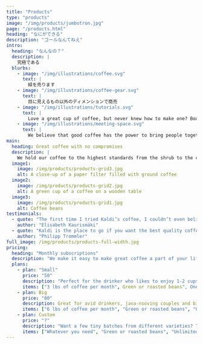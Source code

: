 ```yaml
---
title: "Products"
type: "products"
image: "/img/products/jumbotron.jpg"
page: "/products.html"
heading: "なにができる"
description: "ゴールなんてねえ"
intro:
  heading: "なんなの？"
  description: |
    究極である
  blurbs:
    - image: "/img/illustrations/coffee.svg"
      text: |
        緑を売ります
    - image: "/img/illustrations/coffee-gear.svg"
      text: |
        目に見えるもの以外のディメンションで商売
    - image: "/img/illustrations/tutorials.svg"
      text: |
        Love a great cup of coffee, but never knew how to make one? Bought a fancy new Chemex but have no clue how to use it? Don't worry, we’re here to help. You can schedule a custom 1-on-1 consultation with our baristas to learn anything you want to know about coffee roasting and brewing. Email us or call the store for details.
    - image: "/img/illustrations/meeting-space.svg"
      text: |
        We believe that good coffee has the power to bring people together. That’s why we decided to turn a corner of our shop into a cozy meeting space where you can hang out with fellow coffee lovers and learn about coffee making techniques. All of the artwork on display there is for sale. The full price you pay goes to the artist.
main:
  heading: Great coffee with no compromises
  description: |
    We hold our coffee to the highest standards from the shrub to the cup. That’s why we’re meticulous and transparent about each step of the coffee’s journey. We personally visit each farm to make sure the conditions are optimal for the plants, farmers and the local environment.
  image1:
    image: /img/products/products-grid3.jpg
    alt: A close-up of a paper filter filled with ground coffee
  image2:
    image: /img/products/products-grid2.jpg
    alt: A green cup of a coffee on a wooden table
  image3:
    image: /img/products/products-grid1.jpg
    alt: Coffee beans
testimonials:
  - quote: "The first time I tried Kaldi’s coffee, I couldn’t even believe that was the same thing I’ve been drinking every morning."
    author: "Elisabeth Kaurismäki"
  - quote: "Kaldi is the place to go if you want the best quality coffee. I love their stance on empowering farmers and transparency."
    author: "Philipp Trommler"
full_image: /img/products/products-full-width.jpg
pricing:
  heading: "Monthly subscriptions"
  description: "We make it easy to make great coffee a part of your life. Choose one of our monthly subscription plans to receive great coffee at your doorstep each month. Contact us about more details and payment info."
  plans:
    - plan: "Small"
      price: "50"
      description: "Perfect for the drinker who likes to enjoy 1-2 cups per day."
      items: ["3 lbs of coffee per month", Green or roasted beans", One or two varieties of beans"]
    - plan: Big
      price: "80"
      description: Great for avid drinkers, java-nsoving couples and bigger crowds
      items: ["6 lbs of coffee per month", "Green or roasted beans", "Up to 4 different varieties of beans"]
    - plan: Custom
      price: "?"
      description: "Want a few tiny batches from different varieties? Try our custom plan"
      items: ["Whatever you need", "Green or roasted beans", "Unlimited varieties"]
---
```


